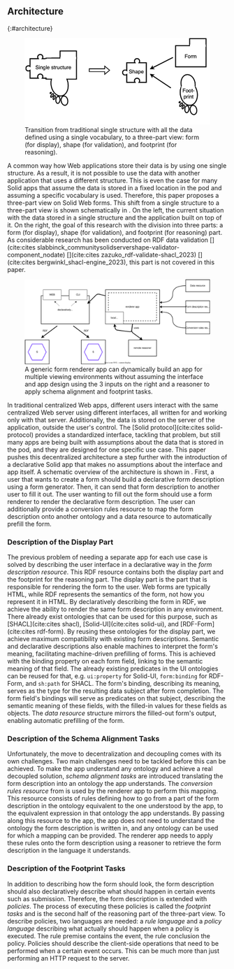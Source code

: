 ## Architecture
{:#architecture}

<figure id="fig:eaen-currently-to-goal" class="halfwidth">
<img src="img/currently-to-goal.png" alt="[Figure of shift from single structure to a three-part view]" />
<figcaption markdown="block">
Transition from traditional single structure with all the data defined using a single vocabulary, to a three-part view: form (for display), shape (for validation), and footprint (for reasoning).
</figcaption>
</figure>

A common way how Web applications store their data is by using one single structure.
As a result, it is not possible to use the data with another application that uses a different structure.
This is even the case for many Solid apps that assume the data is stored in a fixed location in the pod and assuming a specific vocabulary is used.
Therefore, this paper proposes a three-part view on Solid Web forms.
This shift from a single structure to a three-part view is shown schematically in [](#fig:eaen-currently-to-goal).
On the left, the current situation with the data stored in a single structure and the application built on top of it.
On the right, the goal of this research with the division into three parts: a form (for display), shape (for validation), and footprint (for reasoning) part.
As considerable research has been conducted on RDF data validation [](cite:cites slabbinck_communitysolidservershape-validator-component_nodate) [](cite:cites zazuko_rdf-validate-shacl_2023) [](cite:cites bergwinkl_shacl-engine_2023), this part is not covered in this paper.

<figure id="fig:renderer-architecture">
<img src="img/stage-2.svg" alt="[Figure of high level architecture of declarative Solid apps]" />
<figcaption markdown="block">
A generic form renderer app can dynamically build an app for multiple viewing environments without assuming the interface and app design using the 3 inputs on the right and a reasoner to apply schema alignment and footprint tasks.
</figcaption>
</figure>

In traditional centralized Web apps, different users interact with the same centralized Web server using different interfaces, all written for and working only with that server.
Additionally, the data is stored on the server of the application, outside the user's control.
The [Solid protocol](cite:cites solid-protocol) provides a standardized interface, tackling that problem, but still many apps are being built with assumptions about the data that is stored in the pod, and they are designed for one specific use case.
This paper pushes this decentralized architecture a step further with the introduction of a declarative Solid app that makes no assumptions about the interface and app itself.
A schematic overview of the architecture is shown in [](#fig:renderer-architecture).
First, a user that wants to create a form should build a declarative form description using a form generator.
Then, it can send that form description to another user to fill it out.
The user wanting to fill out the form should use a form renderer to render the declarative form description.
The user can additionally provide a conversion rules resource to map the form description onto another ontology and a data resource to automatically prefill the form.


### Description of the Display Part

The previous problem of needing a separate app for each use case is solved by describing the user interface in a declarative way in the *form description resource*.
This RDF resource contains both the display part and the footprint for the reasoning part.
The display part is the part that is responsible for rendering the form to the user.
Web forms are typically HTML, while RDF represents the semantics of the form, not how you represent it in HTML.
By declaratively describing the form in RDF, we achieve the ability to render the same form description in any environment.
There already exist ontologies that can be used for this purpose, such as [SHACL](cite:cites shacl), [Solid-UI](cite:cites solid-ui), and [RDF-Form](cite:cites rdf-form).
By reusing these ontologies for the display part, we achieve maximum compatibility with existing form descriptions.
Semantic and declarative descriptions also enable machines to interpret the form's meaning, facilitating machine-driven prefilling of forms.
This is achieved with the binding property on each form field, linking to the semantic meaning of that field.
The already existing predicates in the UI ontologies can be reused for that, e.g. `ui:property` for Solid-UI, `form:binding` for RDF-Form, and `sh:path` for SHACL.
The form's binding, describing its meaning, serves as the type for the resulting data subject after form completion.
The form field's bindings will serve as predicates on that subject, describing the semantic meaning of these fields, with the filled-in values for these fields as objects.
The *data resource* structure mirrors the filled-out form's output, enabling automatic prefilling of the form.


### Description of the Schema Alignment Tasks

Unfortunately, the move to decentralization and decoupling comes with its own challenges.
Two main challenges need to be tackled before this can be achieved.
To make the app understand any ontology and achieve a real decoupled solution, *schema alignment tasks* are introduced translating the form description into an ontology the app understands.
The *conversion rules resource* from [](#fig:renderer-architecture) is used by the renderer app to perform this mapping.
This resource consists of rules defining how to go from a part of the form description in the ontology equivalent to the one understood by the app, to the equivalent expression in that ontology the app understands.
By passing along this resource to the app, the app does not need to understand the ontology the form description is written in, and any ontology can be used for which a mapping can be provided.
The renderer app needs to apply these rules onto the form description using a reasoner to retrieve the form description in the language it understands.


### Description of the Footprint Tasks

In addition to describing how the form should look, the form description should also declaratively describe what should happen in certain events such as submission.
Therefore, the form description is extended with *policies*.
The process of executing these policies is called the *footprint tasks* and is the second half of the reasoning part of the three-part view.
To describe policies, two languages are needed: a *rule language* and a *policy language* describing what actually should happen when a policy is executed.
The rule premise contains the event, the rule conclusion the policy.
Policies should describe the client-side operations that need to be performed when a certain event occurs.
This can be much more than just performing an HTTP request to the server.
